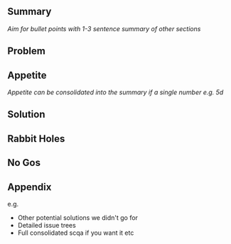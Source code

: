 ## Summary

*Aim for bullet points with 1-3 sentence summary of other sections*

## Problem

## Appetite

*Appetite can be consolidated into the summary if a single number e.g. 5d*

## Solution

## Rabbit Holes

## No Gos

## Appendix

e.g.

- Other potential solutions we didn't go for
- Detailed issue trees
- Full consolidated scqa if you want it etc